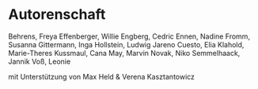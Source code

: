 # Autorenschaft

Behrens, Freya
Effenberger, Willie
Engberg, Cedric
Ennen, Nadine
Fromm, Susanna
Gittermann, Inga
Hollstein, Ludwig
Jareno Cuesto, Elia
Klahold, Marie-Theres
Kussmaul, Cana
May, Marvin
Novak, Niko
Semmelhaack, Jannik
Voß, Leonie

mit Unterstützung von
Max Held & Verena Kasztantowicz
